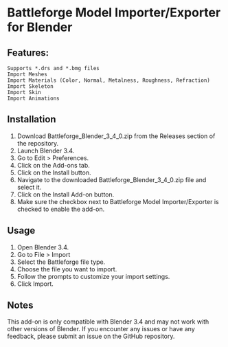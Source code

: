 # Battleforge Model Importer/Exporter for Blender

## Features:
    Supports *.drs and *.bmg files
    Import Meshes
    Import Materials (Color, Normal, Metalness, Roughness, Refraction)
    Import Skeleton
    Import Skin
    Import Animations

## Installation
1. Download Battleforge_Blender_3_4_0.zip from the Releases section of the repository.
2. Launch Blender 3.4.
3. Go to Edit > Preferences.
4. Click on the Add-ons tab.
5. Click on the Install button.
6. Navigate to the downloaded Battleforge_Blender_3_4_0.zip file and select it.
7. Click on the Install Add-on button.
8. Make sure the checkbox next to Battleforge Model Importer/Exporter is checked to enable the add-on.

## Usage
1. Open Blender 3.4.
2. Go to File > Import
3. Select the Battleforge file type.
4. Choose the file you want to import.
5. Follow the prompts to customize your import settings.
6. Click Import.

## Notes
This add-on is only compatible with Blender 3.4 and may not work with other versions of Blender. If you encounter any issues or have any feedback, please submit an issue on the GitHub repository.
